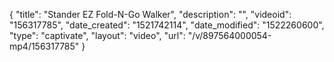 {
    "title": "Stander EZ Fold-N-Go Walker",
    "description": "",
    "videoid": "156317785",
    "date_created": "1521742114",
    "date_modified": "1522260600",
    "type": "captivate",
    "layout": "video",
    "url": "\/v\/897564000054-mp4\/156317785"
}